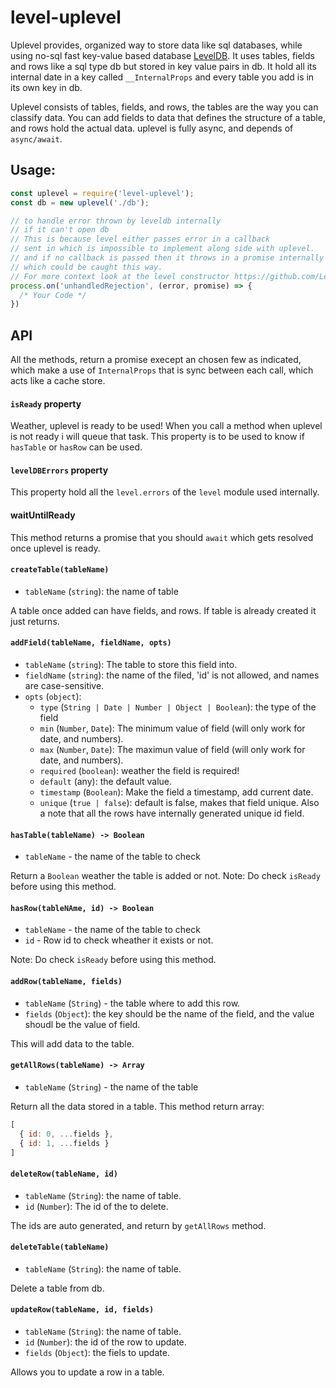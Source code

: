 # level-uplevel

Uplevel provides, organized way to store data like sql databases, while
using no-sql fast key-value based database [LevelDB](https://github.com/Level/level).
It uses tables, fields and rows like a sql type db but stored in
key value pairs in db. It hold all its internal date in a key
called `__InternalProps` and every table you add is in its own key in db.

Uplevel consists of tables, fields, and rows, the tables
are the way you can classify data. You can add fields to data
that defines the structure of a table, and rows hold the actual data.
uplevel is fully async, and depends of `async/await`.

## Usage:
```javascript
const uplevel = require('level-uplevel');
const db = new uplevel('./db');

// to handle error thrown by leveldb internally
// if it can't open db
// This is because level either passes error in a callback
// sent in which is impossible to implement along side with uplevel.
// and if no callback is passed then it throws in a promise internally
// which could be caught this way.
// For more context look at the level constructor https://github.com/Level/level#const-db--levellocation-options-callback
process.on('unhandledRejection', (error, promise) => {
  /* Your Code */
})
```

## API

All the methods, return a promise execept an chosen few as indicated,
which make a use of `InternalProps` that is sync between each call, which
acts like a cache store.

#### `isReady` property

Weather, uplevel is ready to be used! When you call a method
when uplevel is not ready i will queue that task. This property
is to be used to know if `hasTable` or `hasRow` can be used.

#### `levelDBErrors` property

This property hold all the `level.errors` of the `level` module used internally.

#### waitUntilReady

This method returns a promise that you should `await` which
gets resolved once uplevel is ready.

#### `createTable(tableName)`
  - `tableName` (`string`):  the name of table

A table once added can have fields, and rows. If table is already
created it just returns.

#### `addField(tableName, fieldName, opts)`
  - `tableName` (`string`): The table to store this
  field into.
  - `fieldName` (`string`): the name of the filed, 'id' is not allowed, and names are case-sensitive.
  - `opts` (`object`):
    * `type` (`String | Date | Number | Object | Boolean`):
      the type of the field
    * `min` (`Number`, `Date`): The minimum value of field (will only work for date, and numbers).
    * `max` (`Number`, `Date`): The maximun value of field (will only work for date, and numbers).
    * `required` (`boolean`): weather the field is required!
    * `default` (any): the default value.
    * `timestamp` (`Boolean`): Make the field a timestamp, add current date.
    * `unique` (`true | false`): default is false, makes that field unique. Also
    a note that all the rows have internally generated unique id field.

#### `hasTable(tableName) -> Boolean`
  - `tableName` - the name of the table to check

  Return a `Boolean` weather the table is added or not.
  Note: Do check `isReady` before using this method.

#### `hasRow(tableNAme, id) -> Boolean`
  - `tableName` - the name of the table to check
  - `id` - Row id to check wheather it exists or not.

  Note: Do check `isReady` before using this method.

#### `addRow(tableName, fields)`
  - `tableName` (`String`) - the table where to add this row.
  - `fields` (`Object`): the key should be the name of the field,
    and the value shoudl be the value of field.

  This will add data to the table.

#### `getAllRows(tableName) -> Array`
  - `tableName` (`String`) - the name of the table

Return all the data stored in a table. This method return array:
```javascript
[
  { id: 0, ...fields },
  { id: 1, ...fields }
]
```

#### `deleteRow(tableName, id)`
  - `tableName` (`String`): the name of table.
  - `id` (`Number`): The id of the to delete.

  The ids are auto generated, and return by `getAllRows` method.

#### `deleteTable(tableName)`
  - `tableName` (`String`): the name of table.

  Delete a table from db.

#### `updateRow(tableName, id, fields)`
  - `tableName` (`String`): the name of table.
  - `id` (`Number`): the id of the row to update.
  - `fields` (`Object`): the fiels to update.

  Allows you to update a row in a table.
